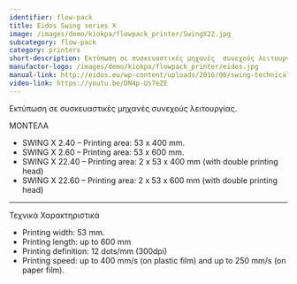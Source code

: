 ```yaml
---
identifier: flow-pack
title: Eidos Swing series X
image: /images/demo/kiokpa/flowpack_printer/SwingX22.jpg
subcategory: flow-pack
category: printers
short-description: Εκτύπωση σε συσκευαστικές μηχανές  συνεχούς λειτουργίας.
manufactor-logo: /images/demo/kiokpa/flowpack_printer/eidos.jpg
manual-link: http://eidos.eu/wp-content/uploads/2016/06/swing-technicalfeatures-en.pdf
video-link: https://youtu.be/DN4p-Us7eZE
---
```





Εκτύπωση σε συσκευαστικές μηχανές  συνεχούς λειτουργίας.

ΜΟΝΤΕΛΑ


* SWING X 2.40 – Printing area: 53 x 400 mm.
* SWING X 2.60 – Printing area: 53 x 600 mm.
* SWING X 22.40 – Printing area: 2 x 53 x 400 mm (with double printing head)
* SWING X 22.60 – Printing area: 2 x 53 x 600 mm (with double printing head)

---



Τεχνικά Χαρακτηριστικά

 *   Printing width: 53 mm.
 *   Printing length: up to 600 mm
 *   Printing definition: 12 dots/mm (300dpi)
 *   Printing speed: up to 400 mm/s (on plastic film) and up to 250 mm/s (on paper film).

